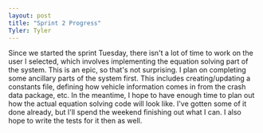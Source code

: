 ```yaml
---
layout: post
title: "Sprint 2 Progress"
Tyler: Tyler
---
```


Since we started the sprint Tuesday, there isn't a lot of time to work on the user I selected, which involves implementing the equation solving part of the system. This is an epic, so that's not surprising. I plan on completing some ancillary parts of the system first. This includes creating/updating a constants file, defining how vehicle information comes in from the crash data package, etc. In the meantime, I hope to have enough time to plan out how the actual equation solving code will look like. I've gotten some of it done already, but I'll spend the weekend finishing out what I can.  I also hope to write the tests for it then as well. 
